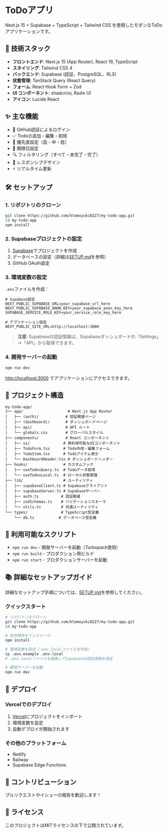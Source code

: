 # ToDoアプリ

Next.js 15 + Supabase + TypeScript + Tailwind CSS を使用したモダンなToDoアプリケーションです。

## 🚀 技術スタック

- **フロントエンド**: Next.js 15 (App Router), React 19, TypeScript
- **スタイリング**: Tailwind CSS 4
- **バックエンド**: Supabase (認証、PostgreSQL、RLS)
- **状態管理**: TanStack Query (React Query)
- **フォーム**: React Hook Form + Zod
- **UI コンポーネント**: shadcn/ui, Radix UI
- **アイコン**: Lucide React

## ✨ 主な機能

- 🔐 GitHub認証によるログイン
- ✅ Todoの追加・編集・削除
- 🎯 優先度設定（高・中・低）
- 📅 期限日設定
- 🔍 フィルタリング（すべて・未完了・完了）
- 📱 レスポンシブデザイン
- ⚡ リアルタイム更新

## 🛠️ セットアップ

### 1. リポジトリのクローン
```bash
git clone https://github.com/ktomoyuki0227/my-todo-app.git
cd my-todo-app
npm install
```

### 2. Supabaseプロジェクトの設定
1. [Supabase](https://supabase.com)でプロジェクトを作成
2. データベースの設定（詳細は[SETUP.md](./SETUP.md)を参照）
3. GitHub OAuth設定

### 3. 環境変数の設定
`.env`ファイルを作成：
```env
# Supabase設定
NEXT_PUBLIC_SUPABASE_URL=your_supabase_url_here
NEXT_PUBLIC_SUPABASE_ANON_KEY=your_supabase_anon_key_here
SUPABASE_SERVICE_ROLE_KEY=your_service_role_key_here

# アプリケーション設定
NEXT_PUBLIC_SITE_URL=http://localhost:3000
```

> **注意**: Supabaseの認証情報は、Supabaseダッシュボードの「Settings」→「API」から取得できます。

### 4. 開発サーバーの起動
```bash
npm run dev
```

[http://localhost:3000](http://localhost:3000) でアプリケーションにアクセスできます。

## 📁 プロジェクト構造

```
my-todo-app/
├── app/                    # Next.js App Router
│   ├── (auth)/            # 認証関連ページ
│   ├── (dashboard)/       # ダッシュボードページ
│   ├── api/               # API ルート
│   └── globals.css        # グローバルスタイル
├── components/            # React コンポーネント
│   ├── ui/               # 再利用可能なUIコンポーネント
│   ├── TodoForm.tsx      # Todo作成・編集フォーム
│   ├── TodoItem.tsx      # Todoアイテム表示
│   └── DashboardHeader.tsx # ダッシュボードヘッダー
├── hooks/                # カスタムフック
│   ├── useTodosQuery.ts  # Todoデータ取得
│   └── useTodosLocal.ts  # ローカル状態管理
├── lib/                  # ユーティリティ
│   ├── supabaseClient.ts # Supabaseクライアント
│   ├── supabaseServer.ts # Supabaseサーバー
│   ├── auth.ts          # 認証関連
│   ├── zodSchemas.ts    # バリデーションスキーマ
│   └── utils.ts         # 共通ユーティリティ
└── types/               # TypeScript型定義
    └── db.ts           # データベース型定義
```

## 🔧 利用可能なスクリプト

- `npm run dev` - 開発サーバーを起動（Turbopack使用）
- `npm run build` - プロダクション用ビルド
- `npm run start` - プロダクションサーバーを起動

## 📚 詳細なセットアップガイド

詳細なセットアップ手順については、[SETUP.md](./SETUP.md)を参照してください。

### クイックスタート
```bash
# リポジトリをクローン
git clone https://github.com/ktomoyuki0227/my-todo-app.git
cd my-todo-app

# 依存関係をインストール
npm install

# 環境変数を設定（.env.localファイルを作成）
cp .env.example .env.local
# .env.localファイルを編集してSupabaseの認証情報を設定

# 開発サーバーを起動
npm run dev
```

## 🚀 デプロイ

### Vercelでのデプロイ
1. [Vercel](https://vercel.com)にプロジェクトをインポート
2. 環境変数を設定
3. 自動デプロイが開始されます

### その他のプラットフォーム
- Netlify
- Railway
- Supabase Edge Functions

## 🤝 コントリビューション

プルリクエストやイシューの報告を歓迎します！

## 📄 ライセンス

このプロジェクトはMITライセンスの下で公開されています。
